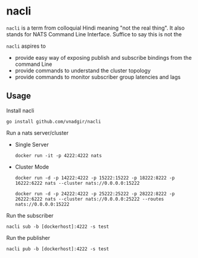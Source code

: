 # nacli
`nacli` is a term from colloquial Hindi meaning "not the real thing". It also stands for NATS Command Line Interface. Suffice to say this is not the

`nacli` aspires to
- provide easy way of exposing publish and subscribe bindings from the command Line
- provide commands to understand the cluster topology
- provide commands to monitor subscriber group latencies and lags

## Usage
Install nacli

    go install github.com/vnadgir/nacli

Run a nats server/cluster

- Single Server

      docker run -it -p 4222:4222 nats

- Cluster Mode

      docker run -d -p 14222:4222 -p 15222:15222 -p 18222:8222 -p 16222:6222 nats --cluster nats://0.0.0.0:15222

      docker run -d -p 24222:4222 -p 25222:25222 -p 28222:8222 -p 26222:6222 nats --cluster nats://0.0.0.0:25222 --routes nats://0.0.0.0:15222

Run the subscriber

    nacli sub -b [dockerhost]:4222 -s test

Run the publisher

    nacli pub -b [dockerhost]:4222 -s test  
